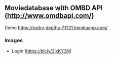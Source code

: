 ## Moviedatabase with OMBD API (http://www.omdbapi.com/)

Demo https://rocky-depths-71721.herokuapp.com/

### Images
 - Login (https://bit.ly/3lxKY3N)
